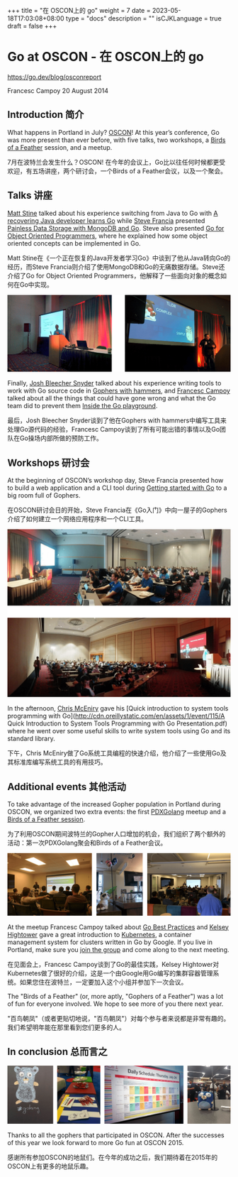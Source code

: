 +++
title = "在 OSCON上的 go"
weight = 7
date = 2023-05-18T17:03:08+08:00
type = "docs"
description = ""
isCJKLanguage = true
draft = false
+++

# Go at OSCON  - 在 OSCON上的 go

https://go.dev/blog/osconreport

Francesc Campoy
20 August 2014

## Introduction 简介

What happens in Portland in July? [OSCON](http://www.oscon.com/oscon2014)! At this year’s conference, Go was more present than ever before, with five talks, two workshops, a [Birds of a Feather](http://en.wikipedia.org/wiki/Birds_of_a_feather_(computing)) session, and a meetup.

7月在波特兰会发生什么？OSCON! 在今年的会议上，Go比以往任何时候都更受欢迎，有五场讲座，两个研讨会，一个Birds of a Feather会议，以及一个聚会。

## Talks 讲座

[Matt Stine](http://twitter.com/mstine) talked about his experience switching from Java to Go with [A recovering Java developer learns Go](http://www.slideshare.net/mstine/java-devlearnstogooscon) while [Steve Francia](https://twitter.com/spf13) presented [Painless Data Storage with MongoDB and Go](http://spf13.com/presentation/MongoDB-and-Go). Steve also presented [Go for Object Oriented Programmers](http://spf13.com/presentation/go-for-object-oriented-programmers), where he explained how some object oriented concepts can be implemented in Go.

Matt Stine在《一个正在恢复的Java开发者学习Go》中谈到了他从Java转向Go的经历，而Steve Francia则介绍了使用MongoDB和Go的无痛数据存储。Steve还介绍了Go for Object Oriented Programmers，他解释了一些面向对象的概念如何在Go中实现。

![img](GoAtOSCON_img/talks.png)

Finally, [Josh Bleecher Snyder](http://twitter.com/offbymany) talked about his experience writing tools to work with Go source code in [Gophers with hammers](https://go.dev/talks/2014/hammers.slide#1), and [Francesc Campoy](http://twitter.com/francesc) talked about all the things that could have gone wrong and what the Go team did to prevent them [Inside the Go playground](https://go.dev/talks/2014/playground.slide).

最后，Josh Bleecher Snyder谈到了他在Gophers with hammers中编写工具来处理Go源代码的经验，Francesc Campoy谈到了所有可能出错的事情以及Go团队在Go操场内部所做的预防工作。

## Workshops 研讨会

At the beginning of OSCON’s workshop day, Steve Francia presented how to build a web application and a CLI tool during [Getting started with Go](http://spf13.com/presentation/first-go-app) to a big room full of Gophers.

在OSCON研讨会日的开始，Steve Francia在《Go入门》中向一屋子的Gophers介绍了如何建立一个网络应用程序和一个CLI工具。

![img](GoAtOSCON_img/workshops.png)

In the afternoon, [Chris McEniry](https://twitter.com/mmceniry) gave his [Quick introduction to system tools programming with Go](http://cdn.oreillystatic.com/en/assets/1/event/115/A Quick Introduction to System Tools Programming with Go Presentation.pdf) where he went over some useful skills to write system tools using Go and its standard library.

下午，Chris McEniry做了Go系统工具编程的快速介绍，他介绍了一些使用Go及其标准库编写系统工具的有用技巧。

## Additional events 其他活动

To take advantage of the increased Gopher population in Portland during OSCON, we organized two extra events: the first [PDXGolang](https://twitter.com/pdxgolang) meetup and a [Birds of a Feather session](http://www.oscon.com/oscon2014/public/schedule/detail/37775).

为了利用OSCON期间波特兰的Gopher人口增加的机会，我们组织了两个额外的活动：第一次PDXGolang聚会和Birds of a Feather会议。

![img](GoAtOSCON_img/meetup.png)

At the meetup Francesc Campoy talked about [Go Best Practices](https://go.dev/talks/2013/bestpractices.slide) and [Kelsey Hightower](https://twitter.com/kelseyhightower) gave a great introduction to [Kubernetes](https://github.com/GoogleCloudPlatform/kubernetes), a container management system for clusters written in Go by Google. If you live in Portland, make sure you [join the group](http://meetup.com/pdx-go) and come along to the next meeting.

在见面会上，Francesc Campoy谈到了Go的最佳实践，Kelsey Hightower对Kubernetes做了很好的介绍，这是一个由Google用Go编写的集群容器管理系统。如果您住在波特兰，一定要加入这个小组并参加下一次会议。

The "Birds of a Feather" (or, more aptly, "Gophers of a Feather") was a lot of fun for everyone involved. We hope to see more of you there next year.

"百鸟朝凤"（或者更贴切地说，"百鸟朝凤"）对每个参与者来说都是非常有趣的。我们希望明年能在那里看到您们更多的人。

## In conclusion 总而言之

![img](GoAtOSCON_img/random.png)

Thanks to all the gophers that participated in OSCON. After the successes of this year we look forward to more Go fun at OSCON 2015.

感谢所有参加OSCON的地鼠们。在今年的成功之后，我们期待着在2015年的OSCON上有更多的地鼠乐趣。
